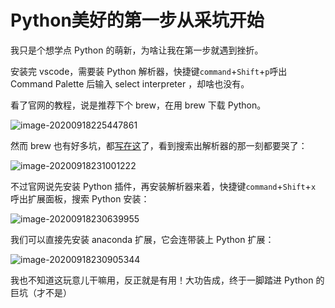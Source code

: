 # Python美好的第一步从采坑开始

我只是个想学点 Python 的萌新，为啥让我在第一步就遇到挫折。

安装完 vscode，需要装 Python 解析器，快捷键`command`+`Shift`+`p`呼出 Command Palette 后输入 select interpreter ，却啥也没有。

看了官网的教程，说是推荐下个 brew，在用 brew 下载 Python。

![image-20200918225447861](https://tva1.sinaimg.cn/large/007S8ZIlly1giv71jnrwsj315g0b8wgz.jpg)

然而 brew 也有好多坑，都[写在这](./2020091801.md)了，看到搜索出解析器的那一刻都要哭了：

![image-20200918231001222](https://tva1.sinaimg.cn/large/007S8ZIlly1giv7he11ghj30z20ky421.jpg)

不过官网说先安装 Python 插件，再安装解析器来着，快捷键`command`+`Shift`+`x` 呼出扩展面板，搜索 Python 安装：

![image-20200918230639955](https://tva1.sinaimg.cn/large/007S8ZIlly1giv7dw4ogij31760pa0zs.jpg)

我们可以直接先安装 anaconda 扩展，它会连带装上 Python 扩展：

![image-20200918230905344](https://tva1.sinaimg.cn/large/007S8ZIlly1giv7gewmj2j31vo0iggsr.jpg)

我也不知道这玩意儿干嘛用，反正就是有用！大功告成，终于一脚踏进 Python 的巨坑（才不是）